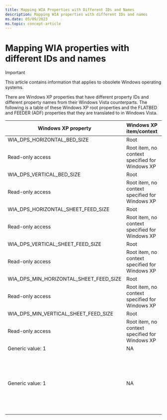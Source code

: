 ```yaml
---
title: Mapping WIA Properties with Different IDs and Names
description: Mapping WIA properties with different IDs and names
ms.date: 05/09/2023
ms.topic: concept-article
---
```


# Mapping WIA properties with different IDs and names

> [!IMPORTANT]
> This article contains information that applies to obsolete Windows operating systems.

There are Windows XP properties that have different property IDs and different property names from their Windows Vista counterparts. The following is a table of these Windows XP root properties and the FLATBED and FEEDER (ADF) properties that they are translated to in Windows Vista.

| Windows XP property | Windows XP item/context | Windows Vista property | Windows Vista item |
|--|--|--|--|
| WIA_DPS_HORIZONTAL_BED_SIZE | Root | WIA_IPS_MAX_HORIZONTAL_SIZE | FLATBED |
| Read-only access | Root item, no context specified for Windows XP | Read-only access | FLATBED item or FLATBED context on the Windows XP root or child item (WIA_DPS_DOCUMENT_HANDLING_SELECT is set to FLATBED)|
| WIA_DPS_VERTICAL_BED_SIZE | Root | WIA_IPS_MAX_VERTICAL_SIZE | FLATBED |
| Read-only access | Root item, no context specified for Windows XP | Read-only access |FLATBED item or FLATBED context on the Windows XP root or child item (WIA_DPS_DOCUMENT_HANDLING_SELECT is set to FLATBED)|
| WIA_DPS_HORIZONTAL_SHEET_FEED_SIZE | Root | WIA_IPS_MAX_HORIZONTAL_SIZE | FEEDER |
| Read-only access | Root item, no context specified for Windows XP | Read-only access | FEEDER item (ADF) or FEEDER context on the Windows XP root or child item (WIA_DPS_DOCUMENT_HANDLING_SELECT is set to FEEDER) |
| WIA_DPS_VERTICAL_SHEET_FEED_SIZE | Root | WIA_IPS_MAX_HORIZONTAL_SIZE | FEEDER |
| Read-only access | Root item, no context specified for Windows XP | Read-only access | FEEDER item (ADF) or FEEDER context on the Windows XP root or child item (WIA_DPS_DOCUMENT_HANDLING_SELECT is set to FEEDER) |
| WIA_DPS_MIN_HORIZONTAL_SHEET_FEED_SIZE | Root | WIA_IPS_MIN_HORIZONTAL_SIZE | FEEDER |
| Read-only access | Root item, no context specified for Windows XP | Read-only access | FEEDER item (ADF) or FEEDER context on the Windows XP root or child item (WIA_DPS_DOCUMENT_HANDLING_SELECT is set to FEEDER) |
| WIA_DPS_MIN_VERTICAL_SHEET_FEED_SIZE | Root | WIA_IPS_MIN_VERTICAL_SIZE | FEEDER |
| Read-only access | Root item, no context specified for Windows XP | Read-only access | FEEDER item (ADF) or FEEDER context on the Windows XP root or child item (WIA_DPS_DOCUMENT_HANDLING_SELECT is set to FEEDER) |
| Generic value: 1 | NA | WIA_IPS_MIN_HORIZONTAL_SIZE | FLATBED |
| | | Read-only access |FEEDER item (ADF) or FEEDER context on the Windows XP root or child item (WIA_DPS_DOCUMENT_HANDLING_SELECT is set to FEEDER)
| Generic value: 1 | NA | WIA_IPS_MIN_VERTICAL_SIZE | FLATBED |
| | | Read-only access |FEEDER item (ADF) or FEEDER context on the Windows XP root or child item (WIA_DPS_DOCUMENT_HANDLING_SELECT is set to FEEDER)
